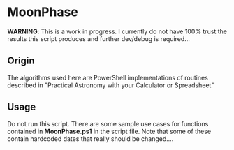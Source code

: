 MoonPhase
==
**WARNING**: This is a work in progress.  I currently do not have 100% trust the results this script produces and further dev/debug is required...

Origin
--
The algorithms used here are PowerShell implementations of routines described in "Practical Astronomy with your Calculator or Spreadsheet"

Usage
--
Do not run this script.  There are some sample use cases for functions contained in **MoonPhase.ps1** in the script file.  Note that some of these contain hardcoded dates that really should be changed....


